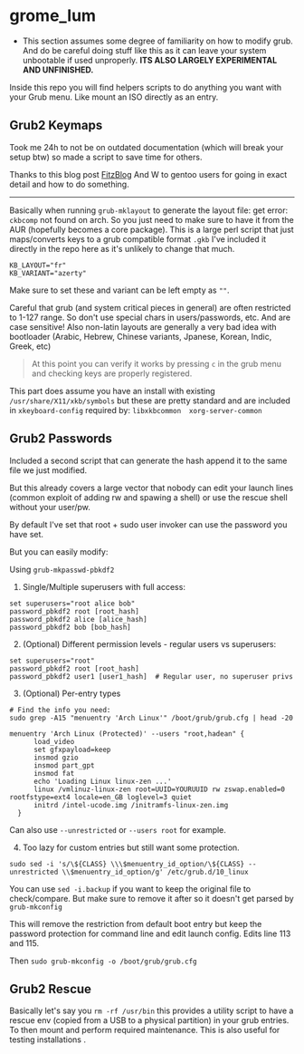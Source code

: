 # grome_lum

- This section assumes some degree of familiarity on how to modify grub. And do be careful doing stuff like this as it can leave your system unbootable if used unproperly. **ITS ALSO LARGELY EXPERIMENTAL AND UNFINISHED.**

Inside this repo you will find helpers scripts to do anything you want with your Grub menu. Like mount an ISO directly as an entry.

## Grub2 Keymaps

Took me 24h to not be on outdated documentation (which will break your setup btw) so made a script to save time for others. 

Thanks to this blog post [FitzBlog](https://fitzcarraldoblog.wordpress.com/2019/04/21/how-to-change-the-keymap-keyboard-layout-used-by-the-grub-shell-in-gentoo-linux/) And W to gentoo users for going in exact detail and how to do something.

---

Basically when running `grub-mklayout` to generate the layout file: get error: `ckbcomp` not found on arch. So you just need to make sure to have it from the AUR (hopefully becomes a core package). This is a large perl script that just maps/converts keys to a grub compatible format `.gkb` I've included it directly in the repo here as it's unlikely to change that much. 

```
KB_LAYOUT="fr"
KB_VARIANT="azerty"
```

Make sure to set these and variant can be left empty as `""`. 

Careful that grub (and system critical pieces in general) are often restricted to 1-127 range. So don't use special chars in users/passwords, etc. And are case sensitive! Also non-latin layouts are generally a very bad idea with bootloader (Arabic, Hebrew, Chinese variants, Jpanese, Korean, Indic, Greek, etc)

> At this point you can verify it works by pressing `c` in the grub menu and checking keys are properly registered.

This part does assume you have an install with existing `/usr/share/X11/xkb/symbols` but these are pretty standard and are included in `xkeyboard-config` required by: `libxkbcommon  xorg-server-common`

## Grub2 Passwords

Included a second script that can generate the hash append it to the same file we just modified.

But this already covers a large vector that nobody can edit your launch lines (common exploit of adding rw and spawing a shell) or use the rescue shell without your user/pw.

By default I've set that root + sudo user invoker can use the password you have set. 

But you can easily modify:

Using `grub-mkpasswd-pbkdf2`

1. Single/Multiple superusers with full access:
```
set superusers="root alice bob"
password_pbkdf2 root [root_hash]
password_pbkdf2 alice [alice_hash]
password_pbkdf2 bob [bob_hash]
```

2. (Optional) Different permission levels - regular users vs superusers:
```
set superusers="root"
password_pbkdf2 root [root_hash]
password_pbkdf2 user1 [user1_hash]  # Regular user, no superuser privs
```

3. (Optional) Per-entry types
```
# Find the info you need:
sudo grep -A15 "menuentry 'Arch Linux'" /boot/grub/grub.cfg | head -20

menuentry 'Arch Linux (Protected)' --users "root,hadean" {
      load_video
      set gfxpayload=keep
      insmod gzio
      insmod part_gpt
      insmod fat
      echo 'Loading Linux linux-zen ...'
      linux /vmlinuz-linux-zen root=UUID=YOURUUID rw zswap.enabled=0 rootfstype=ext4 locale=en_GB loglevel=3 quiet
      initrd /intel-ucode.img /initramfs-linux-zen.img
  }
```

Can also use `--unrestricted` or `--users root` for example.

4. Too lazy for custom entries but still want some protection.

```
sudo sed -i 's/\${CLASS} \\\$menuentry_id_option/\${CLASS} --unrestricted \\$menuentry_id_option/g' /etc/grub.d/10_linux
```

You can use `sed -i.backup` if you want to keep the original file to check/compare. But make sure to remove it after so it doesn't get parsed by `grub-mkconfig`

This will remove the restriction from default boot entry but keep the password protection for command line and edit launch config. Edits line 113 and 115. 

Then `sudo grub-mkconfig -o /boot/grub/grub.cfg`

## Grub2 Rescue

Basically let's say you `rm -rf /usr/bin` this provides a utility script to have a rescue env (copied from a USB to a physical partition) in your grub entries. To then mount and perform required maintenance. This is also useful for testing installations . 

